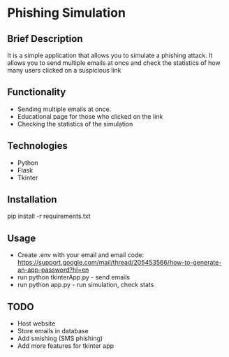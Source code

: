 # Phishing Simulation

## Brief Description

It is a simple application that allows you to simulate a phishing attack. It allows you to send multiple emails at once and check the statistics of how many users clicked on a suspicious link



## Functionality

- Sending multiple emails at once. 
- Educational page for those who clicked on the link
- Checking the statistics of the simulation

## Technologies

- Python
- Flask
- Tkinter

## Installation

pip install -r requirements.txt

## Usage

- Create .env with your email and email code: https://support.google.com/mail/thread/205453566/how-to-generate-an-app-password?hl=en
- run python tkinterApp.py - send emails
- run python app.py - run simulation, check stats

## TODO

- Host website
- Store emails in database
- Add smishing (SMS phishing)
- Add more features for tkinter app


